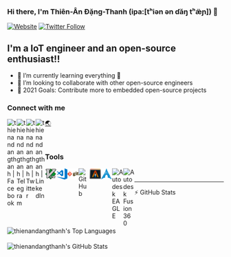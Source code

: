 ### Hi there, I'm Thiên-Ân Đặng-Thanh (ipa:[tʰiən ən ɗăŋ tʰæ̈ɲ]) 👋

[![Website](https://img.shields.io/website?label=thienandangthanh.com&style=for-the-badge&url=https%3A%2F%2Fthienandangthanh.com)][website]
[![Twitter Follow](https://img.shields.io/twitter/follow/TADT1909?color=1DA1F2&logo=twitter&style=for-the-badge)](https://twitter.com/intent/follow?original_referer=https%3A%2F%2Fgithub.com%2Fthienandangthanh&screen_name=TADT1909)

## I'm a IoT engineer and an open-source enthusiast!!

- 🌱 I’m currently learning everything 🤣
- 👯 I’m looking to collaborate with other open-source engineers
- 🥅 2021 Goals: Contribute more to embedded open-source projects

### Connect with me

[🌏][website]
[<img align="left" alt="thienandangthanh | Facebook" width="22px" src="https://facebookbrand.com/wp-content/uploads/2019/04/f_logo_RGB-Hex-Blue_512.png" />][facebook]
[<img align="left" alt="thienandangthanh | Telegram" width="22px" src="https://upload.wikimedia.org/wikipedia/commons/8/82/Telegram_logo.svg" />][telegram]
[<img align="left" alt="thienandangthanh | Twitter" width="22px" src="https://upload.wikimedia.org/wikipedia/en/6/60/Twitter_Logo_as_of_2021.svg" />][twitter]
[<img align="left" alt="thienandangthanh | LinkedIn" width="22px" src="https://content.linkedin.com/content/dam/me/business/en-us/amp/brand-site/v2/bg/LI-Bug.svg.original.svg" />][linkedin]

<br />

### Tools

[<img align="left" alt="Vim" width="26px" src="https://raw.githubusercontent.com/github/explore/80688e429a7d4ef2fca1e82350fe8e3517d3494d/topics/vim/vim.png" />][vimTopic]
[<img align="left" alt="Visual Studio Code" width="26px" src="https://raw.githubusercontent.com/github/explore/80688e429a7d4ef2fca1e82350fe8e3517d3494d/topics/visual-studio-code/visual-studio-code.png" />][VSCodeTopic]
[<img align="left" alt="Git" width="26px" src="https://raw.githubusercontent.com/github/explore/80688e429a7d4ef2fca1e82350fe8e3517d3494d/topics/git/git.png" />][gitTopic]
[<img align="left" alt="GitHub" width="26px" src="https://cdn.jsdelivr.net/npm/simple-icons@v3/icons/github.svg" />][GitHubTopic]
[<img align="left" alt="Alacritty" width="26px" src="https://raw.githubusercontent.com/alacritty/alacritty/master/extra/logo/compat/alacritty-term%2Bscanlines.png" />][Alacritty]
[<img align="left" alt="Arch Linux" width="26px" src="https://raw.githubusercontent.com/github/explore/7b8474be525e3f210d3c8d60a32beca4bfc2895b/topics/archlinux/archlinux.png" />][ArchLinux]
[<img align="left" alt="Autodesk EAGLE" width="26px" src="https://yt3.ggpht.com/ytc/AKedOLRs6t9k8adI1DVVHWAI9vMY2DW8PvseQHIU51GoRg=s900-c-k-c0x00ffffff-no-rj" />][EAGLE]
[<img align="left" alt="Autodesk Fusion 360" width="26px" src="https://yt3.ggpht.com/ytc/AKedOLR41GG19WDEXCUQiHM3seqC6td75PjcVWAIECwyzA=s900-c-k-c0x00ffffff-no-rj" />][Fusion]

<br />

---
  <summary>⚡ GitHub Stats</summary>
  <img align="center" alt="thienandangthanh's Top Languages" src="https://github-readme-stats.vercel.app/api/top-langs/?username=thienandangthanh&hide=html,css&layout=compact" />
<br />
<br />
  <img align="center" alt="thienandangthanh's GitHub Stats" src="https://github-readme-stats.vercel.app/api?username=thienandangthanh&show_icons=true&hide_border=true&count_private=true" />

[website]: https://www.thienandangthanh.com
[twitter]: https://twitter.com/TADT1909
[linkedin]: https://linkedin.com/in/thienandangthanh
[facebook]: https://facebook.com/thienandangthanh
[telegram]: https://t.me/thienandangthanh
[vimTopic]: https://github.com/topics/vim
[VSCodeTopic]: https://github.com/topics/visual-studio-code
[gitTopic]: https://github.com/topics/git
[GitHubTopic]: https://github.com/topics/github
[ArchLinux]: https://github.com/topics/archlinux
[Alacritty]: https://github.com/alacritty/alacritty
[EAGLE]: https://www.autodesk.com/products/eagle/overview
[Fusion]: https://www.autodesk.com/products/fusion-360/overview